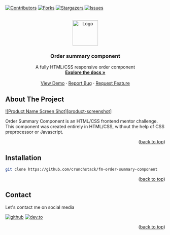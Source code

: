 <div id="top"></div>
<!--
*** Thanks for checking out the fm-order-summary-component. If you have a suggestion
*** that would make this better, please fork the repo and create a pull request
*** or simply open an issue with the tag "enhancement".
*** Don't forget to give the project a star!
*** Thanks again! Now go create something AMAZING! :D
-->

<!-- PROJECT SHIELDS -->
<!--
*** I'm using markdown "reference style" links for readability.
*** Reference links are enclosed in brackets [ ] instead of parentheses ( ).
*** See the bottom of this document for the declaration of the reference variables
*** for contributors-url, forks-url, etc. This is an optional, concise syntax you may use.
*** https://www.markdownguide.org/basic-syntax/#reference-style-links
-->
[![Contributors][contributors-shield]][contributors-url]
[![Forks][forks-shield]][forks-url]
[![Stargazers][stars-shield]][stars-url]
[![Issues][issues-shield]][issues-url]


<!-- PROJECT LOGO -->
<br />
<div align="center">
  <a href="https://github.com/crunchstack/fm-order-summary-component">
    <img src="images/logo.svg" alt="Logo" width="80" height="80">
  </a>

  <h3 align="center">Order summary component</h3>

  <p align="center">
    A fully HTML/CSS responsive order component
    <br />
    <a href="https://github.com/crunchstack/fm-order-summary-component"><strong>Explore the docs »</strong></a>
    <br />
    <br />
    <a href="https://fm-order-summary-component.netlify.app/">View Demo</a>
    ·
    <a href="https://github.com/crunchstack/fm-order-summary-component/issues">Report Bug</a>
    ·
    <a href="https://github.com/crunchstack/fm-order-summary-component/issues">Request Feature</a>
  </p>
</div>

<!-- ABOUT THE PROJECT -->
## About The Project

[![Product Name Screen Shot][product-screenshot]](https://fm-order-summary-component.netlify.app/)

Order Summary Component is an HTML/CSS frontend mentor challenge. This component was created entirely in HTML/CSS, without the help of CSS preprocessor or Javascript.

<p align="right">(<a href="#top">back to top</a>)</p>

## Installation

```bash
git clone https://github.com/crunchstack/fm-order-summary-component
```

<p align="right">(<a href="#top">back to top</a>)</p>

## Contact

Let's contact me on social media 

[![github](https://img.shields.io/badge/GitHub-100000?style=for-the-badge&logo=github&logoColor=white)](https://github.com/crunchstack)
[![dev.to](https://img.shields.io/badge/dev.to-0A0A0A?style=for-the-badge&logo=devdotto&logoColor=white)](https://dev.to/crunchstack)

<p align="right">(<a href="#top">back to top</a>)</p>

<!-- MARKDOWN LINKS & IMAGES -->
<!-- https://www.markdownguide.org/basic-syntax/#reference-style-links -->
[contributors-shield]: https://img.shields.io/github/contributors/crunchstack/fm-order-summary-component.svg?style=for-the-badge
[contributors-url]: https://github.com/crunchstack/fm-order-summary-component/graphs/contributors
[forks-shield]: https://img.shields.io/github/forks/crunchstack/fm-order-summary-component.svg?style=for-the-badge
[forks-url]: https://github.com/crunchstack/fm-order-summary-component/network/members
[stars-shield]: https://img.shields.io/github/stars/crunchstack/fm-order-summary-component.svg?style=for-the-badge
[stars-url]: https://github.com/crunchstack/fm-order-summary-component/stargazers
[issues-shield]: https://img.shields.io/github/issues/crunchstack/fm-order-summary-component.svg?style=for-the-badge
[issues-url]: https://github.com/crunchstack/fm-order-summary-component/issues
[license-shield]: https://img.shields.io/github/license/crunchstack/fm-order-summary-component.svg?style=for-the-badge
[license-url]: https://github.com/crunchstack/fm-order-summary-component/blob/master/LICENSE.txt